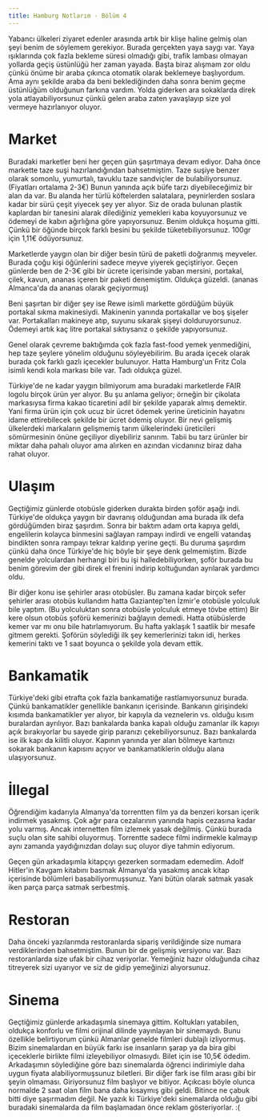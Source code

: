 ```yaml
---
title: Hamburg Notlarım - Bölüm 4
---
```


Yabancı ülkeleri ziyaret edenler arasında artık bir klişe haline gelmiş olan şeyi benim de söylemem gerekiyor. Burada gerçekten yaya saygı var. Yaya ışıklarında çok fazla bekleme süresi olmadığı gibi, trafik lambası olmayan yollarda geçiş üstünlüğü her zaman yayada. Başta biraz alışmam zor oldu çünkü önüme bir araba çıkınca otomatik olarak beklemeye başlıyordum. Ama aynı şekilde araba da beni beklediğinden daha sonra benim geçme üstünlüğüm olduğunun farkına vardım. Yolda giderken ara sokaklarda direk yola atlayabiliyorsunuz çünkü gelen araba zaten yavaşlayıp size yol vermeye hazırlanıyor oluyor.

# Market

Buradaki marketler beni her geçen gün şaşırtmaya devam ediyor. Daha önce markette taze suşi hazırlandığından bahsetmiştim. Taze suşiye benzer olarak somonlu, yumurtalı, tavuklu taze sandviçler de bulabiliyorsunuz. (Fiyatları ortalama 2-3€) Bunun yanında açık büfe tarzı diyebileceğimiz bir alan da var. Bu alanda her türlü köftelerden salatalara, peynirlerden soslara kadar bir sürü çeşit yiyecek şey yer alıyor. Siz de orada bulunan plastik kaplardan bir tanesini alarak dilediğiniz yemekleri kaba koyuyorsunuz ve ödemeyi de kabın ağırlığına göre yapıyorsunuz. Benim oldukça hoşuma gitti. Çünkü bir öğünde birçok farklı besini bu şekilde tüketebiliyorsunuz. 100gr için 1,11€ ödüyorsunuz.

Marketlerde yaygın olan bir diğer besin türü de paketli doğranmış meyveler. Burada çoğu kişi öğünlerini sadece meyve yiyerek geçiştiriyor. Geçen günlerde ben de 2-3€ gibi bir ücrete içerisinde yaban mersini, portakal, çilek, kavun, ananas içeren bir paketi denemiştim. Oldukça güzeldi. (ananas Almanca'da da ananas olarak geçiyormuş)

Beni şaşırtan bir diğer şey ise Rewe isimli markette gördüğüm büyük portakal sıkma makinesiydi. Makinenin yanında portakallar ve boş şişeler var. Portakalları makineye atıp, suyunu sıkarak şişeyi dolduruyorsunuz. Ödemeyi artık kaç litre portakal sıktıysanız o şekilde yapıyorsunuz. 

Genel olarak çevreme baktığımda çok fazla fast-food yemek yenmediğini, hep taze şeylere yönelim olduğunu söyleyebilirim. Bu arada içecek olarak burada çok farklı gazlı içecekler bulunuyor. Hatta Hamburg'un Fritz Cola isimli kendi kola markası bile var. Tadı oldukça güzel. 

Türkiye'de ne kadar yaygın bilmiyorum ama buradaki marketlerde FAIR logolu birçok ürün yer alıyor. Bu şu anlama geliyor; örneğin bir çikolata markasıysa firma kakao ticaretini adil bir şekilde yaparak almış demektir. Yani firma ürün için çok ucuz bir ücret ödemek yerine üreticinin hayatını idame ettirebilecek şekilde bir ücret ödemiş oluyor. Bir nevi gelişmiş ülkelerdeki markaların gelişmemiş tarım ülkelerindeki üreticileri sömürmesinin önüne geçiliyor diyebiliriz sanırım. Tabii bu tarz ürünler bir miktar daha pahalı oluyor ama alırken en azından vicdanınız biraz daha rahat oluyor.

# Ulaşım

Geçtiğimiz günlerde otobüsle giderken durakta birden şoför aşağı indi. Türkiye'de oldukça yaygın bir davranış olduğundan ama burada ilk defa gördüğümden biraz şaşırdım. Sonra bir baktım adam orta kapıya geldi, engelilerin kolayca binmesini sağlayan rampayı indirdi ve engelli vatandaş bindikten sonra rampayı tekrar kaldırıp yerine geçti. Bu duruma şaşırdım çünkü daha önce Türkiye'de hiç böyle bir şeye denk gelmemiştim. Bizde genelde yolculardan herhangi biri bu işi halledebiliyorken, şoför burada bu benim görevim der gibi direk el frenini indirip koltuğundan ayrılarak yardımcı oldu.

Bir diğer konu ise şehirler arası otobüsler. Bu zamana kadar birçok sefer şehirler arası otobüs kullandım hatta Gaziantep'ten İzmir'e otobüsle yolculuk bile yaptım. (Bu yolculuktan sonra otobüsle yolculuk etmeye tövbe ettim) Bir kere olsun otobüs şoförü kemerinizi bağlayın demedi. Hatta otübüslerde kemer var mı onu bile hatırlamıyorum. Bu hafta yaklaşık 1 saatlik bir mesafe gitmem gerekti. Şoförün söylediği ilk şey kemerlerinizi takın idi, herkes kemerini taktı ve 1 saat boyunca o şekilde yola devam ettik.

# Bankamatik

Türkiye'deki gibi etrafta çok fazla bankamatiğe rastlamıyorsunuz burada. Çünkü bankamatikler genellikle bankanın içerisinde. Bankanın girişindeki kısımda bankamatikler yer alıyor, bir kapıyla da veznelerin vs. olduğu kısım buralardan ayrılıyor. Bazı bankalarda banka kapalı olduğu zamanlar ilk kapıyı açık bırakıyorlar bu sayede girip paranızı çekebiliyorsunuz. Bazı bankalarda ise ilk kapı da kilitli oluyor. Kapının yanında yer alan bölmeye kartınızı sokarak bankanın kapısını açıyor ve bankamatiklerin olduğu alana ulaşıyorsunuz.

# İllegal

Öğrendiğim kadarıyla Almanya'da torrentten film ya da benzeri korsan içerik indirmek yasakmış. Çok ağır para cezalarının yanında hapis cezasına kadar yolu varmış. Ancak internetten film izlemek yasak değilmiş. Çünkü burada suçlu olan site sahibi oluyormuş. Torrentte sadece filmi indirmekle kalmayıp aynı zamanda yaydığınızdan dolayı suç oluyor diye tahmin ediyorum.

Geçen gün arkadaşımla kitapçıyı gezerken sormadam edemedim. Adolf Hitler'in Kavgam kitabını basmak Almanya'da yasakmış ancak kitap içerisinde bölümleri basabiliyormuşsunuz. Yani bütün olarak satmak yasak iken parça parça satmak serbestmiş.

# Restoran

Daha önceki yazılarımda restoranlarda sipariş verildiğinde size numara verdiklerinden bahsetmiştim. Bunun bir de gelişmiş versiyonu var. Bazı restoranlarda size ufak bir cihaz veriyorlar. Yemeğiniz hazır olduğunda cihaz titreyerek sizi uyarıyor ve siz de gidip yemeğinizi alıyorsunuz. 

# Sinema

Geçtiğimiz günlerde arkadaşımla sinemaya gittim. Koltukları yatabilen, oldukça konforlu ve filmi orijinal dilinde yayınlayan bir sinemaydı. Bunu özellikle belirtiyorum çünkü Almanlar genelde filmleri dublajlı izliyormuş. Bizim sinemalardan en büyük farkı ise insanların şarap ya da bira gibi içeceklerle birlikte filmi izleyebiliyor olmasıydı. Bilet için ise 10,5€ ödedim. Arkadaşımın söylediğine göre bazı sinemalarda öğrenci indirimiyle daha uygun fiyata alabiliyormuşsunuz biletleri. Bir diğer fark ise film arası gibi bir şeyin olmaması. Giriyorsunuz film başlıyor ve bitiyor. Açıkcası böyle olunca normalde 2 saat olan film bana daha kısaymış gibi geldi. Bitince ne çabuk bitti diye şaşırmadım değil. Ne yazık ki Türkiye'deki sinemalarda olduğu gibi buradaki sinemalarda da film başlamadan önce reklam gösteriyorlar. :(